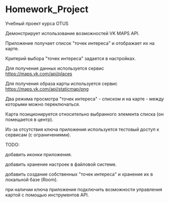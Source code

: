 # Homework_Project

Учебный проект курса OTUS

Демонстрирует использование возможностей VK MAPS API.

Приложение получает список "точек интереса" и отображает их на карте.

Критерий выбора "точек интереса" задается в настройках.

Для получения данных используется сервис https://maps.vk.com/api/places

Для получения образа карты используется сервис https://maps.vk.com/api/staticmap/png

Два режима просмотра "точек интереса" - списком и на карте - между которыми можно переключаться.

Карта позиционируется относительно выбранного элемента списка (он помещается в центр).

Из-за отсутствия ключа приложения используется тестовый доступ к сервисам (с ограничениями).

TODO:

добавить иконки приложения.

добавить хранение настроек в файловой системе.

добавить создание собственных "точек интереса" и хранение их в локальной базе (Room).

при наличии ключа приложения подключить возможности управления картой с помощью инструментов API.







